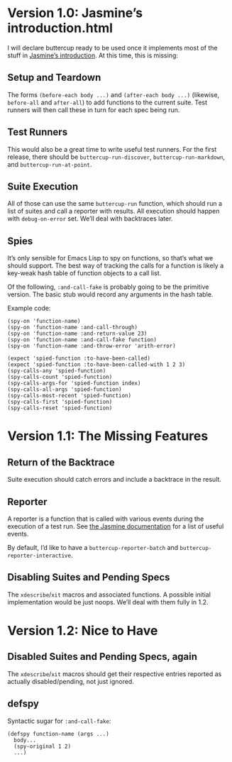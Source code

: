 # Version 1.0: Jasmine’s introduction.html

I will declare buttercup ready to be used once it implements most of
the stuff in
[Jasmine’s introduction](https://jasmine.github.io/edge/introduction.html).
At this time, this is missing:

## Setup and Teardown

The forms `(before-each body ...)` and `(after-each body ...)`
(likewise, `before-all` and `after-all`) to add functions to the
current suite. Test runners will then call these in turn for each spec
being run.

## Test Runners

This would also be a great time to write useful test runners. For the
first release, there should be `buttercup-run-discover`,
`buttercup-run-markdown`, and `buttercup-run-at-point`.

## Suite Execution

All of those can use the same `buttercup-run` function, which should
run a list of suites and call a reporter with results. All execution
should happen with `debug-on-error` set. We’ll deal with backtraces
later.

## Spies

It’s only sensible for Emacs Lisp to spy on functions, so that’s what
we should support. The best way of tracking the calls for a function
is likely a key-weak hash table of function objects to a call list.

Of the following, `:and-call-fake` is probably going to be the
primitive version. The basic stub would record any arguments in the
hash table.

Example code:

```Lisp
(spy-on 'function-name)
(spy-on 'function-name :and-call-through)
(spy-on 'function-name :and-return-value 23)
(spy-on 'function-name :and-call-fake function)
(spy-on 'function-name :and-throw-error 'arith-error)

(expect 'spied-function :to-have-been-called)
(expect 'spied-function :to-have-been-called-with 1 2 3)
(spy-calls-any 'spied-function)
(spy-calls-count 'spied-function)
(spy-calls-args-for 'spied-function index)
(spy-calls-all-args 'spied-function)
(spy-calls-most-recent 'spied-function)
(spy-calls-first 'spied-function)
(spy-calls-reset 'spied-function)
```

# Version 1.1: The Missing Features

## Return of the Backtrace

Suite execution should catch errors and include a backtrace in the
result.

## Reporter

A reporter is a function that is called with various events during the
execution of a test run. See
[the Jasmine documentation](https://jasmine.github.io/edge/custom_reporter.html)
for a list of useful events.

By default, I’d like to have a `buttercup-reporter-batch` and
`buttercup-reporter-interactive`.

## Disabling Suites and Pending Specs

The `xdescribe`/`xit` macros and associated functions. A possible
initial implementation would be just noops. We’ll deal with them fully
in 1.2.

# Version 1.2: Nice to Have

## Disabled Suites and Pending Specs, again

The `xdescribe`/`xit` macros should get their respective entries
reported as actually disabled/pending, not just ignored.

## defspy

Syntactic sugar for `:and-call-fake`:

```Lisp
(defspy function-name (args ...)
  body...
  (spy-original 1 2)
  ...)
```
